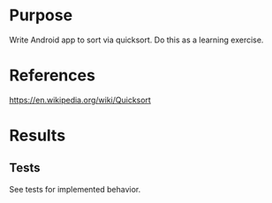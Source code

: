 # Purpose
Write Android app to sort via quicksort.
Do this as a learning exercise.

# References
<https://en.wikipedia.org/wiki/Quicksort>

# Results

## Tests
See tests for implemented behavior.
